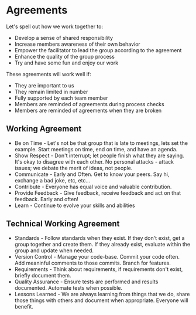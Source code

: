 # Agreements
Let's spell out how we work together to:
* Develop a sense of shared responsibility
* Increase members awareness of their own behavior
* Empower the facilitator to lead the group according to the agreement
* Enhance the quality of the group process
* Try and have some fun and enjoy our work

These agreements will work well if:
* They are important to us
* They remain limited in number
* Fully supported by each team member
* Members are reminded of agreements during process checks
* Members are reminded of agreements when they are broken

## Working Agreement
* Be on Time -  Let's not be that group that is late to meetings, lets set the example.  Start meetings on time, end on time, and have an agenda.
* Show Respect - Don't interrupt; let people finish what they are saying. It's okay to disagree with each other. No personal attacks - attack issues; we debate the merit of ideas, not people.
* Communicate - Early and Often. Get to know your peers. Say hi, exchange a bad joke, etc, etc...
* Contribute - Everyone has equal voice and valuable contribution.
* Provide Feedback - Give feedback, receive feedback and act on that feedback. Early and often!
* Learn - Continue to evolve your skills and abilities

## Technical Working Agreement
* Standards - Follow standards when they exist. If they don't exist, get a group together and create them. If they already exist, evaluate within the group and update when needed.
* Version Control - Manage your code-base. Commit your code often. Add meaninful comments to those commits. Branch for features.
* Requirements - Think about requirements, if requirements don't exist, briefly document them.
* Quality Assurance - Ensure tests are performed and results documented. Automate tests when possible.
* Lessons Learned - We are always learning from things that we do, share those things with others and document when appropriate. Everyone will benefit.